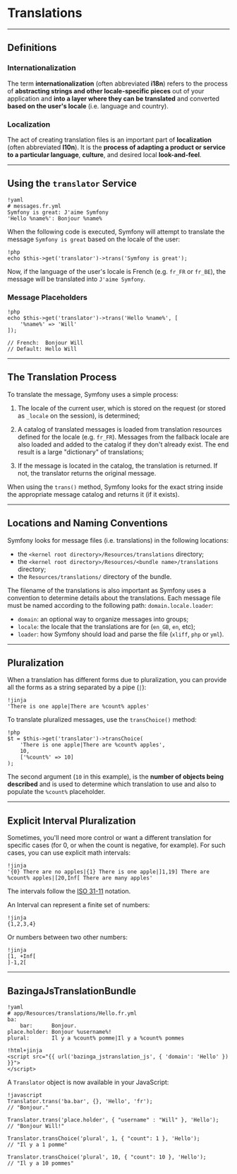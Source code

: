 # Translations

---

## Definitions

### Internationalization

The term **internationalization** (often abbreviated **i18n**) refers to the
process of **abstracting strings and other locale-specific pieces** out of your
application and **into a layer where they can be translated** and converted
**based on the user's locale** (i.e. language and country).

### Localization

The act of creating translation files is an important part of **localization**
(often abbreviated **l10n**). It is the **process of adapting a product or
service to a particular language**, **culture**, and desired local
**look-and-feel**.

---

## Using the `translator` Service

    !yaml
    # messages.fr.yml
    Symfony is great: J'aime Symfony
    'Hello %name%': Bonjour %name%

When the following code is executed, Symfony will attempt to translate the
message `Symfony is great` based on the locale of the user:

    !php
    echo $this->get('translator')->trans('Symfony is great');

Now, if the language of the user's locale is French (e.g. `fr_FR` or `fr_BE`),
the message will be translated into `J'aime Symfony`.

### Message Placeholders

    !php
    echo $this->get('translator')->trans('Hello %name%', [
        '%name%' => 'Will'
    ]);

    // French:  Bonjour Will
    // Default: Hello Will

---

## The Translation Process

To translate the message, Symfony uses a simple process:

1. The locale of the current user, which is stored on the request (or stored as
`_locale` on the session), is determined;

2. A catalog of translated messages is loaded from translation resources defined
for the locale (e.g. `fr_FR`). Messages from the fallback locale are also loaded
and added to the catalog if they don't already exist. The end result is a large
"dictionary" of translations;

3. If the message is located in the catalog, the translation is returned. If not,
the translator returns the original message.

When using the `trans()` method, Symfony looks for the exact string inside the
appropriate message catalog and returns it (if it exists).

---

## Locations and Naming Conventions

Symfony looks for message files (i.e. translations) in the following locations:

* the `<kernel root directory>/Resources/translations` directory;
* the `<kernel root directory>/Resources/<bundle name>/translations` directory;
* the `Resources/translations/` directory of the bundle.

The filename of the translations is also important as Symfony uses a convention
to determine details about the translations. Each message file must be named
according to the following path: `domain.locale.loader`:

* `domain`: an optional way to organize messages into groups;
* `locale`: the locale that the translations are for (`en_GB`, `en`, etc);
* `loader`: how Symfony should load and parse the file (`xliff`, `php` or `yml`).

---

## Pluralization

When a translation has different forms due to pluralization, you can provide all
the forms as a string separated by a pipe (`|`):

    !jinja
    'There is one apple|There are %count% apples'

To translate pluralized messages, use the `transChoice()` method:

    !php
    $t = $this->get('translator')->transChoice(
        'There is one apple|There are %count% apples',
        10,
        ['%count%' => 10]
    );

The second argument (`10` in this example), is the **number of objects being
described** and is used to determine which translation to use and also to
populate the `%count%` placeholder.

---

## Explicit Interval Pluralization

Sometimes, you'll need more control or want a different translation for specific
cases (for 0, or when the count is negative, for example). For such cases, you
can use explicit math intervals:

    !jinja
    '{0} There are no apples|{1} There is one apple|]1,19] There are
    %count% apples|[20,Inf[ There are many apples'

The intervals follow the [ISO 31-11](http://en.wikipedia.org/wiki/Interval_(mathematics)#Notations_for_intervals)
notation.

An Interval can represent a finite set of numbers:

    !jinja
    {1,2,3,4}

Or numbers between two other numbers:

    !jinja
    [1, +Inf[
    ]-1,2[

---

## BazingaJsTranslationBundle

    !yaml
    # app/Resources/translations/Hello.fr.yml
    ba:
        bar:      Bonjour.
    place.holder: Bonjour %username%!
    plural:       Il y a %count% pomme|Il y a %count% pommes

<p></p>

    !html+jinja
    <script src="{{ url('bazinga_jstranslation_js', { 'domain': 'Hello' }) }}">
    </script>

A `Translator` object is now available in your JavaScript:

    !javascript
    Translator.trans('ba.bar', {}, 'Hello', 'fr');
    // "Bonjour."

    Translator.trans('place.holder', { "username" : "Will" }, 'Hello');
    // "Bonjour Will!"

    Translator.transChoice('plural', 1, { "count": 1 }, 'Hello');
    // "Il y a 1 pomme"

    Translator.transChoice('plural', 10, { "count": 10 }, 'Hello');
    // "Il y a 10 pommes"
